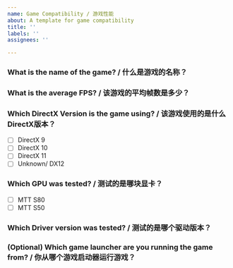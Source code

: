 ```yaml
---
name: Game Compatibility / 游戏性能
about: A template for game compatibility
title: ''
labels: ''
assignees: ''

---
```


### What is the name of the game? / 什么是游戏的名称？

### What is the average FPS? / 该游戏的平均帧数是多少？

### Which DirectX Version is the game using? / 该游戏使用的是什么DirectX版本？
- [ ] DirectX 9
- [ ] DirectX 10
- [ ] DirectX 11
- [ ] Unknown/ DX12

### Which GPU was tested? / 测试的是哪块显卡？
- [ ] MTT S80
- [ ] MTT S50

### Which Driver version was tested? / 测试的是哪个驱动版本？

### (Optional) Which game launcher are you running the game from? / 你从哪个游戏启动器运行游戏？
